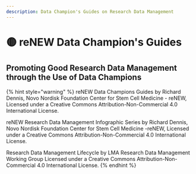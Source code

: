 ```yaml
---
description: Data Champion's Guides on Research Data Management
---
```


# 🟡 reNEW Data Champion's Guides

## Promoting Good Research Data Management through the Use of Data Champions



{% hint style="warning" %}
reNEW Data Champions Guides by Richard Dennis, Novo Nordisk Foundation Center for Stem Cell Medicine - reNEW, Licensed under a Creative Commons Attribution-Non-Commercial 4.0 International License.



reNEW Research Data Management Infographic Series by Richard Dennis, Novo Nordisk Foundation Center for Stem Cell Medicine -reNEW, Licensed under a Creative Commons Attribution-Non-Commercial 4.0 International License.



Research Data Management Lifecycle by LMA Research Data Management Working Group Licensed under a Creative Commons Attribution-Non-Commercial 4.0 International License.
{% endhint %}
